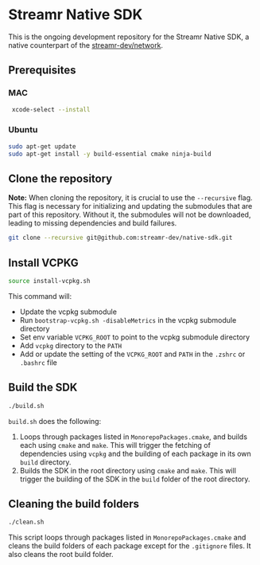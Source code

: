 # Streamr Native SDK

This is the ongoing development repository for the Streamr Native SDK, a native counterpart of the [streamr-dev/network](https://github.com/your-github-username/streamr-dev/network).


## Prerequisites

### MAC

```bash
 xcode-select --install
 ```

### Ubuntu

```bash
sudo apt-get update
sudo apt-get install -y build-essential cmake ninja-build
```
## Clone the repository

**Note:** When cloning the repository, it is crucial to use the `--recursive` flag. This flag is necessary for initializing and updating the submodules that are part of this repository. Without it, the submodules will not be downloaded, leading to missing dependencies and build failures.

```bash
git clone --recursive git@github.com:streamr-dev/native-sdk.git
```

## Install VCPKG

```bash
source install-vcpkg.sh
```

This command will:

* Update the vcpkg submodule
* Run `bootstrap-vcpkg.sh -disableMetrics` in the vcpkg submodule directory
* Set env variable `VCPKG_ROOT` to point to the vcpkg submodule directory
* Add `vcpkg` directory to the `PATH`
* Add or update the setting of the `VCPKG_ROOT` and `PATH` in the `.zshrc` or `.bashrc` file

## Build the SDK

```bash
./build.sh
``` 

`build.sh` does the following:

1. Loops through packages listed in `MonorepoPackages.cmake`, and builds each using `cmake` and `make`. This will trigger the fetching of dependencies using `vcpkg` and the building of each package in its own `build` directory.
2. Builds the SDK in the root directory using `cmake` and `make`. This will trigger the building of the SDK in the `build` folder of the root directory.

## Cleaning the build folders

```bash
./clean.sh
```

This script loops through packages listed in `MonorepoPackages.cmake` and cleans the build folders of each package except for the `.gitignore` files. It also cleans the root build folder.





